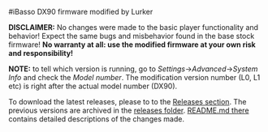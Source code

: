 #iBasso DX90 firmware modified by Lurker

**DISCLAIMER:** No changes were made to the basic player functionality and behavior! Expect the same bugs and misbehavior found in the base stock firmware! **No warranty at all: use the modified firmware at your own risk and responsibility!**

**NOTE:** to tell which version is running, go to _Settings_->_Advanced_->_System Info_ and check the _Model number_. The modification version number (L0, L1 etc) is right after the actual model number (DX90).

To download the latest releases, please to to the [Releases section](https://github.com/Lurker00/DX90-firmware/releases). The previous versions are archived in the [releases folder](https://github.com/Lurker00/DX90-firmware/tree/master/release). [README.md there](https://github.com/Lurker00/DX90-firmware/blob/master/release/README.md) contains detailed descriptions of the changes made.


